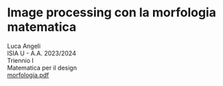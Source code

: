 # Image processing con la morfologia matematica
Luca Angeli  
ISIA U - A.A. 2023/2024  
Triennio I  
Matematica per il design  
[morfologia.pdf](https://luchezio.github.io/Morfologia/morfologia.pdf)
